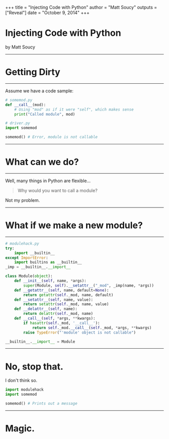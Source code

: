 +++
title = "Injecting Code with Python"
author = "Matt Soucy"
outputs = ["Reveal"]
date = "October 9, 2014"
+++

# Injecting Code with Python

by Matt Soucy

---

# Getting Dirty

---

Assume we have a code sample:

```python
# somemod.py
def __call__(mod):
	# Using "mod" as if it were "self", which makes sense
	print("Called module", mod)
```

```python
# driver.py
import somemod

somemod() # Error, module is not callable
```

---

# What can we do?

---

Well, many things in Python are flexible...

> Why would you want to call a module?

Not my problem.

---

# What if we make a new module?

---

```python
# modulehack.py
try:
    import __builtin__
except ImportError:
    import builtins as __builtin__
_imp = __builtin__.__import__

class Module(object):
    def __init__(self, name, *args):
        super(Module, self).__setattr__("_mod", _imp(name, *args))
    def __getattr__(self, name, default=None):
        return getattr(self._mod, name, default)
    def __setattr__(self, name, value):
        return setattr(self._mod, name, value)
    def __delattr__(self, name):
        return delattr(self._mod, name)
    def __call__(self, *args, **kwargs):
        if hasattr(self._mod, '__call__'):
            return self._mod.__call__(self._mod, *args, **kwargs)
        raise TypeError("'module' object is not callable")

__builtin__.__import__ = Module

```

---

# No, stop that.

I don't think so.

```python
import modulehack
import somemod

somemod() # Prints out a message
```

---

# Magic.
